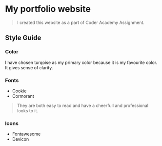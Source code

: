# My portfolio website
> I created this website as a part of Coder Academy Assignment.


## Style Guide

### Color
I have chosen turqoise as my primary color because it is my favourite color.
It gives sense of clarity.

### Fonts
- Cookie
- Cormorant
> They are both easy to read and have a cheerfull and professional looks to it.

### Icons
- Fontawesome
- Devicon




